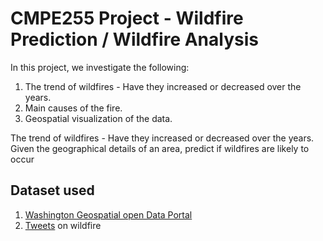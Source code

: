 # CMPE255 Project - Wildfire Prediction / Wildfire Analysis

In this project, we investigate the following:

1. The trend of wildfires - Have they increased or decreased over the years. 
2. Main causes of the fire.
3. Geospatial visualization of the data.

The trend of wildfires - Have they increased or decreased over the years.
Given the geographical details of an area, predict if wildfires are likely to occur

Dataset used
-------------
1. [Washington Geospatial open Data Portal](https://geo.wa.gov/datasets/6f31b076628d4f8ca5a964cbefd2cccc_0/data?geometry=-140.484%2C41.510%2C-99.131%2C52.000)
2. [Tweets](https://developer.twitter.com/en) on wildfire
